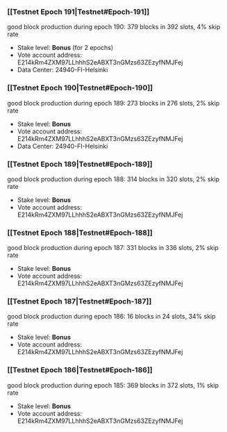 ### [[Testnet Epoch 191|Testnet#Epoch-191]]
good block production during epoch 190: 379 blocks in 392 slots, 4% skip rate
* Stake level: **Bonus** (for 2 epochs)
* Vote account address: E214kRm4ZXM97LLhhhS2eABXT3nGMzs63ZEzyfNMJFej
* Data Center: 24940-FI-Helsinki
### [[Testnet Epoch 190|Testnet#Epoch-190]]
good block production during epoch 189: 273 blocks in 276 slots, 2% skip rate
* Stake level: **Bonus**
* Vote account address: E214kRm4ZXM97LLhhhS2eABXT3nGMzs63ZEzyfNMJFej
* Data Center: 24940-FI-Helsinki
### [[Testnet Epoch 189|Testnet#Epoch-189]]
good block production during epoch 188: 314 blocks in 320 slots, 2% skip rate
* Stake level: **Bonus**
* Vote account address: E214kRm4ZXM97LLhhhS2eABXT3nGMzs63ZEzyfNMJFej
### [[Testnet Epoch 188|Testnet#Epoch-188]]
good block production during epoch 187: 331 blocks in 336 slots, 2% skip rate
* Stake level: **Bonus**
* Vote account address: E214kRm4ZXM97LLhhhS2eABXT3nGMzs63ZEzyfNMJFej
### [[Testnet Epoch 187|Testnet#Epoch-187]]
good block production during epoch 186: 16 blocks in 24 slots, 34% skip rate
* Stake level: **Bonus**
* Vote account address: E214kRm4ZXM97LLhhhS2eABXT3nGMzs63ZEzyfNMJFej
### [[Testnet Epoch 186|Testnet#Epoch-186]]
good block production during epoch 185: 369 blocks in 372 slots, 1% skip rate
* Stake level: **Bonus**
* Vote account address: E214kRm4ZXM97LLhhhS2eABXT3nGMzs63ZEzyfNMJFej